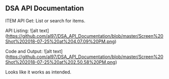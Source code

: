 DSA API Documentation
--------------------------------------------------------------
ITEM API
Get: List or search for items.

API Listing:
![alt text] (https://github.com/al97/DSA_API_Documentation/blob/master/Screen%20Shot%202018-07-25%20at%204.07.09%20PM.png)

Code and Output:
![alt text] (https://github.com/al97/DSA_API_Documentation/blob/master/Screen%20Shot%202018-07-25%20at%202.50.58%20PM.png)

Looks like it works as intended.
